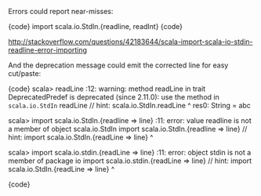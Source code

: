 Errors could report near-misses:

{code}
import scala.io.StdIn.{readline, readInt}
{code}

http://stackoverflow.com/questions/42183644/scala-import-scala-io-stdin-readline-error-importing

And the deprecation message could emit the corrected line for easy cut/paste:

{code}
scala> readLine
<console>:12: warning: method readLine in trait DeprecatedPredef is deprecated (since 2.11.0): use the method in `scala.io.StdIn`
       readLine       // hint: scala.io.StdIn.readLine
       ^
res0: String = abc

scala> import scala.io.StdIn.{readline => line}
<console>:11: error: value readline is not a member of object scala.io.StdIn
       import scala.io.StdIn.{readline => line}    // hint: import scala.io.StdIn.{readLine => line}
              ^

scala> import scala.io.stdin.{readLine => line}
<console>:11: error: object stdin is not a member of package io
       import scala.io.stdin.{readLine => line}    // hint: import scala.io.StdIn.{readLine => line}
                       ^

{code}


